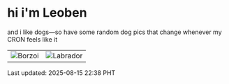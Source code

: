# hi i'm Leoben

and i like dogs—so have some random dog pics that change whenever my CRON feels like it

|  |  |
|--------|----------|
| ![Borzoi](https://random-dog-vercel.vercel.app/api/random-borzoi?v=1755268728) | ![Labrador](https://random-dog-vercel.vercel.app/api/random-labrador?v=1755268728) |

Last updated: 2025-08-15 22:38 PHT

